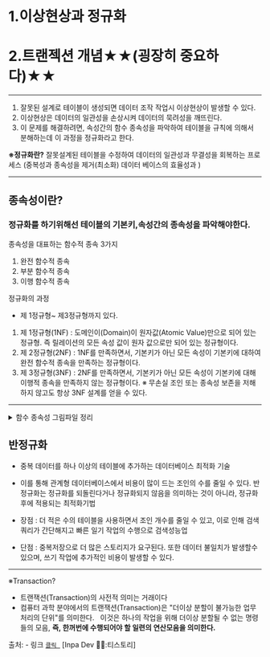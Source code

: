 # 1.이상현상과 정규화 
# 2.트랜젝션 개념★★(굉장히 중요하다)★★

---



1. 잘못된 설계로 테이블이 생성되면 데이터 조작 작업시 이상현상이 발생할 수 있다. 
2. 이상현상은 데이터의 일관성을 손상시켜 데이터의 묵려성을 깨뜨린다. 
3. 이 문제를 해결하려면, 속성간의 함수 종속성을 파악하여 테이블을 규칙에 의해서 분해하는데 이 과정을 정규화라고 한다. 


**※정규화란?** 잘못설계된 테이블을 수정하여 데이터의 일관성과 무결성을 회복하는 프로세스 (중복성과 종속성을 제거(최소화) 데이터 베이스의 효율성과 )



---
## 종속성이란? 

### 정규화를 하기위해선 테이블의 기본키,속성간의 종속성을 파악해야한다.

종속성을 대표하는 함수적 종속 3가지 
1. 완전 함수적 종속
2. 부분 함수적 종속
3. 이행 함수적 종속 


정규화의 과정
- 제 1정규형~ 제3정규형까지 있다. 
1. 제 1정규형(1NF) : 도메인이(Domain)이 원자값(Atomic Value)만으로 되어 있는 정규형. 즉 릴레이션의 모든 속성 값이 원자 값으로만 되어 있는 정규형이다.
2. 제 2정규형(2NF) : 1NF를 만족하면서, 기본키가 아닌 모든 속성이 기본키에 대하여 완전 함수적 종속을 만족하는 정규형이다.
3. 제 3정규형(3NF) : 2NF를 만족하면서, 기본키가 아닌 모든 속성이 기본키에 대해 이행적 종속을 만족하지 않는 정규형이다. 
※ 무손실 조인 또는 종속성 보존을 저해하지 않고도 항상 3NF 설계를 얻을 수 있다. 

---

<details>
<summary> 함수 종속성 그림파일 정리  </summary>
<div markdown="1">

![img](1.png)
![img](2(민석이정규화).png)
![img](3.png)
![img](4.png)
![img](5.png)
![img](6.png)
![img](7.png)
![img](8.png)
![img](9.png)
![img](10.png)
![img](11.png)
![img](12.png)
![img](13.png)
![img](14.png)
![img](15.png)
![img](16.png)

</div>
</details>


## 반정규화 

- 중복 데이터를 하나 이상의 테이블에 추가하는 데이터베이스 최적화 기술
- 이를 통해 관계형 데이터베이스에서 비용이 많이 드는 조인의 수를 줄일 수 있다. 반정규화는 정규화를 되돌린다거나 정규화되지 않음을 의미하는 것이 아니라, 
정규화 후에 적용되는 최적화기법

- 장점 : 더 적은 수의 테이블을 사용하면서 조인 개수를 줄일 수 있고, 이로 인해 검색 쿼리가 간단해지고 빠른 일기 작업의 수행으로 검색성능업 
- 단점 : 중복저장으로 더 많은 스토리지가 요구된다. 또한 데이터 불일치가 발생할수 있으며, 쓰기 작업에 추가적인 비용이 발생할 수 있다.


---
※Transaction?
- 트랜잭션(Transaction)의 사전적 의미는 거래이다
- 컴퓨터 과학 분야에서의 트랜잭션(Transaction)은 "더이상 분할이 불가능한 업무처리의 단위"를 의미한다.
 
이것은 하나의 작업을 위해 더이상 분할될 수 없는 명령들의 모음,
**즉, 한꺼번에 수행되어야 할 일련의 연산모음을 의미한다.**

출처:  - 링크 [`클릭 `](https://inpa.tistory.com/entry/MYSQL-📚-트랜잭션Transaction-이란-💯-정리) [Inpa Dev 👨‍💻:티스토리]